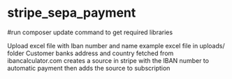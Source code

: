 # stripe_sepa_payment

#run composer update command to get required libraries

Upload excel file with Iban number and name example excel file in uploads/ folder
Customer banks address and country fetched from ibancalculator.com
creates a source in stripe with the IBAN number to automatic payment
then adds the source to subscription
